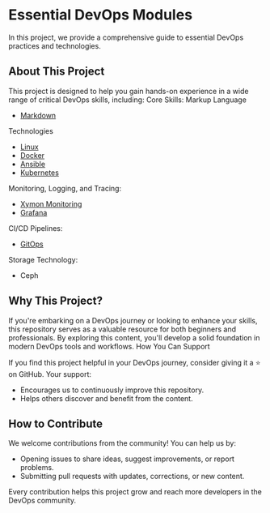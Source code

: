 # Essential DevOps Modules
In this project, we provide a comprehensive guide to essential DevOps practices and technologies.

## About This Project

This project is designed to help you gain hands-on experience in a wide range of critical DevOps skills, including:
Core Skills:
Markup Language
   - [Markdown](BasicMarkdown.md)   

Technologies
   - [Linux]()
   - [Docker]()
   - [Ansible]()
   - [Kubernetes]()

Monitoring, Logging, and Tracing:

   - [Xymon Monitoring]()
   - [Grafana]()

CI/CD Pipelines:

   - [GitOps](gitCommands.md)

Storage Technology:

   - Ceph

## Why This Project?

If you're embarking on a DevOps journey or looking to enhance your skills, this repository serves as a valuable resource for both beginners and professionals. By exploring this content, you'll develop a solid foundation in modern DevOps tools and workflows.
How You Can Support

If you find this project helpful in your DevOps journey, consider giving it a ⭐️ on GitHub. Your support:

   - Encourages us to continuously improve this repository.
   - Helps others discover and benefit from the content.

## How to Contribute

We welcome contributions from the community! You can help us by:

   - Opening issues to share ideas, suggest improvements, or report problems.
   - Submitting pull requests with updates, corrections, or new content.

Every contribution helps this project grow and reach more developers in the DevOps community.
